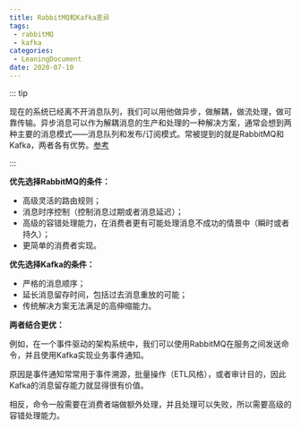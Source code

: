 ```yaml
---
title: RabbitMQ和Kafka差异
tags:
 - rabbitMQ
 - kafka
categories:
 - LeaningDocument
date: 2020-07-10
---
```


::: tip

现在的系统已经离不开消息队列，我们可以用他做异步，做解耦，做流处理，做可靠传输。异步消息可以作为解耦消息的生产和处理的一种解决方案，通常会想到两种主要的消息模式——消息队列和发布/订阅模式。常被提到的就是RabbitMQ和Kafka，两者各有优势。[参考](https://mp.weixin.qq.com/s/wNMoIftlO1iNeqJVvPDLwg)

:::

<!-- more -->


**优先选择RabbitMQ的条件：**

- 高级灵活的路由规则；
- 消息时序控制（控制消息过期或者消息延迟）；
- 高级的容错处理能力，在消费者更有可能处理消息不成功的情景中（瞬时或者持久）；
- 更简单的消费者实现。

**优先选择Kafka的条件：**

- 严格的消息顺序；
- 延长消息留存时间，包括过去消息重放的可能；
- 传统解决方案无法满足的高伸缩能力。

**两者结合更优：**


例如，在一个事件驱动的架构系统中，我们可以使用RabbitMQ在服务之间发送命令，并且使用Kafka实现业务事件通知。

原因是事件通知常常用于事件溯源，批量操作（ETL风格），或者审计目的，因此Kafka的消息留存能力就显得很有价值。

相反，命令一般需要在消费者端做额外处理，并且处理可以失败，所以需要高级的容错处理能力。